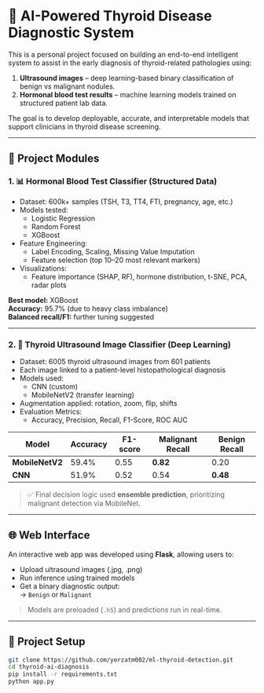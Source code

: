 # 🧠 AI-Powered Thyroid Disease Diagnostic System

This is a personal project focused on building an end-to-end intelligent system to assist in the early diagnosis of thyroid-related pathologies using:

1. **Ultrasound images** – deep learning-based binary classification of benign vs malignant nodules.
2. **Hormonal blood test results** – machine learning models trained on structured patient lab data.

The goal is to develop deployable, accurate, and interpretable models that support clinicians in thyroid disease screening.

---

## 🧬 Project Modules

### 1. 📊 Hormonal Blood Test Classifier (Structured Data)

- Dataset: 600k+ samples (TSH, T3, TT4, FTI, pregnancy, age, etc.)
- Models tested:
  - Logistic Regression
  - Random Forest
  - XGBoost
- Feature Engineering:
  - Label Encoding, Scaling, Missing Value Imputation
  - Feature selection (top 10–20 most relevant markers)
- Visualizations:
  - Feature importance (SHAP, RF), hormone distribution, t-SNE, PCA, radar plots

**Best model:** XGBoost  
**Accuracy:** 95.7% (due to heavy class imbalance)  
**Balanced recall/F1:** further tuning suggested

---

### 2. 🧠 Thyroid Ultrasound Image Classifier (Deep Learning)

- Dataset: 6005 thyroid ultrasound images from 601 patients
- Each image linked to a patient-level histopathological diagnosis
- Models used:
  - CNN (custom)
  - MobileNetV2 (transfer learning)
- Augmentation applied: rotation, zoom, flip, shifts
- Evaluation Metrics:
  - Accuracy, Precision, Recall, F1-Score, ROC AUC

| Model        | Accuracy | F1-score | Malignant Recall | Benign Recall |
|--------------|----------|----------|------------------|----------------|
| **MobileNetV2** | 59.4%   | 0.55     | **0.82**         | 0.20           |
| **CNN**         | 51.9%   | 0.52     | 0.54             | **0.48**       |

> ✅ Final decision logic used **ensemble prediction**, prioritizing malignant detection via MobileNet.

---

## 🌐 Web Interface

An interactive web app was developed using **Flask**, allowing users to:

- Upload ultrasound images (.jpg, .png)
- Run inference using trained models
- Get a binary diagnostic output:  
  → `Benign` or `Malignant`

> Models are preloaded (`.h5`) and predictions run in real-time.

---

## 🚀 Project Setup

```bash
git clone https://github.com/yerzatm002/ml-thyroid-detection.git
cd thyroid-ai-diagnosis
pip install -r requirements.txt
python app.py
